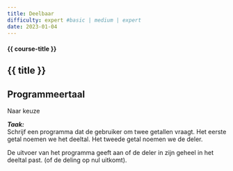 ```yaml
---
title: Deelbaar
difficulty: expert #basic | medium | expert
date: 2023-01-04
---
```


#### {{ course-title }}

## {{ title }}


## Programmeertaal 
Naar keuze

***Taak:***  
Schrijf een programma dat de gebruiker om twee getallen vraagt. Het
eerste getal noemen we het deeltal. Het tweede getal noemen we de deler.

De uitvoer van het programma geeft aan of de deler in zijn geheel in het
deeltal past. (of de deling op nul uitkomt).
